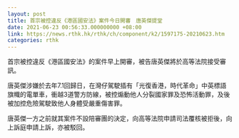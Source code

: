 ```yaml
---
layout: post
title: 首宗被控違反《港區國安法》案件今日開審　唐英傑提堂
date: 2021-06-23 00:56:33.000000000 +08:00
link: https://news.rthk.hk/rthk/ch/component/k2/1597175-20210623.htm
categories: rthk
---
```


首宗被控違反《港區國安法》的案件早上開審，被告唐英傑將於高等法院接受審訊。

唐英傑涉嫌於去年7.1回歸日，在灣仔駕駛插有「光復香港，時代革命」中英標語旗幟的電單車，衝越3道警方防線，被控煽動他人分裂國家罪及恐怖活動罪，及後被加控危險駕駛致他人身體受嚴重傷害罪。

唐英傑一方之前就其案件不設陪審團的決定，向高等法院申請司法覆核被拒後，向上訴庭申請上訴，亦被駁回。
